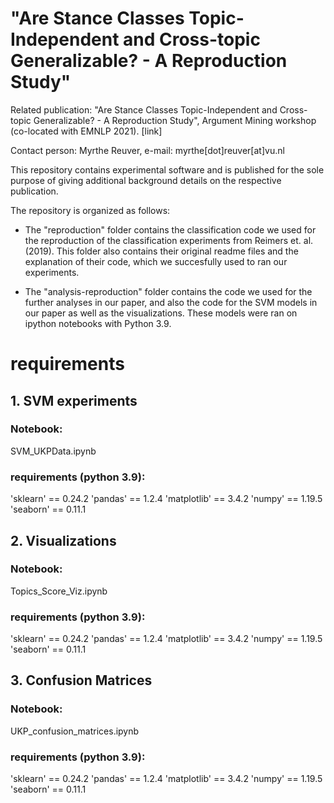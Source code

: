 # "Are Stance Classes Topic-Independent and Cross-topic Generalizable? - A Reproduction Study"
Related publication: "Are Stance Classes Topic-Independent and Cross-topic Generalizable? - A Reproduction Study", Argument Mining workshop (co-located with EMNLP 2021). [link]

Contact person: Myrthe Reuver, e-mail: myrthe[dot]reuver[at]vu.nl

This repository contains experimental software and is published for the sole purpose of giving additional background details on the respective publication.

The repository is organized as follows:

- The "reproduction" folder contains the classification code we used for the reproduction of the classification experiments from Reimers et. al. (2019). This folder also contains their original readme files and the explanation of their code, which we succesfully used to ran our experiments.

- The "analysis-reproduction" folder contains the code we used for the further analyses in our paper, and also the code for the SVM models in our paper as well as the visualizations. These models were ran on ipython notebooks with Python 3.9. 

# requirements
## 1. SVM experiments 

### Notebook: 

SVM_UKPData.ipynb

### requirements (python 3.9):
'sklearn' == 0.24.2
'pandas' == 1.2.4
'matplotlib' == 3.4.2
'numpy' == 1.19.5
'seaborn' == 0.11.1

## 2. Visualizations

### Notebook:
Topics_Score_Viz.ipynb

### requirements (python 3.9):
'sklearn' == 0.24.2
'pandas' == 1.2.4
'matplotlib' == 3.4.2
'numpy' == 1.19.5
'seaborn' == 0.11.1

## 3. Confusion Matrices
### Notebook:
UKP_confusion_matrices.ipynb

### requirements (python 3.9):
'sklearn' == 0.24.2
'pandas' == 1.2.4
'matplotlib' == 3.4.2
'numpy' == 1.19.5
'seaborn' == 0.11.1




